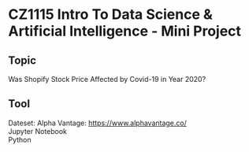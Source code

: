 # CZ1115 Intro To Data Science & Artificial Intelligence - Mini Project

## Topic
Was Shopify Stock Price Affected by Covid-19 in Year 2020?

## Tool
Dateset: Alpha Vantage: https://www.alphavantage.co/ <br/>
Jupyter Notebook <br/>
Python
